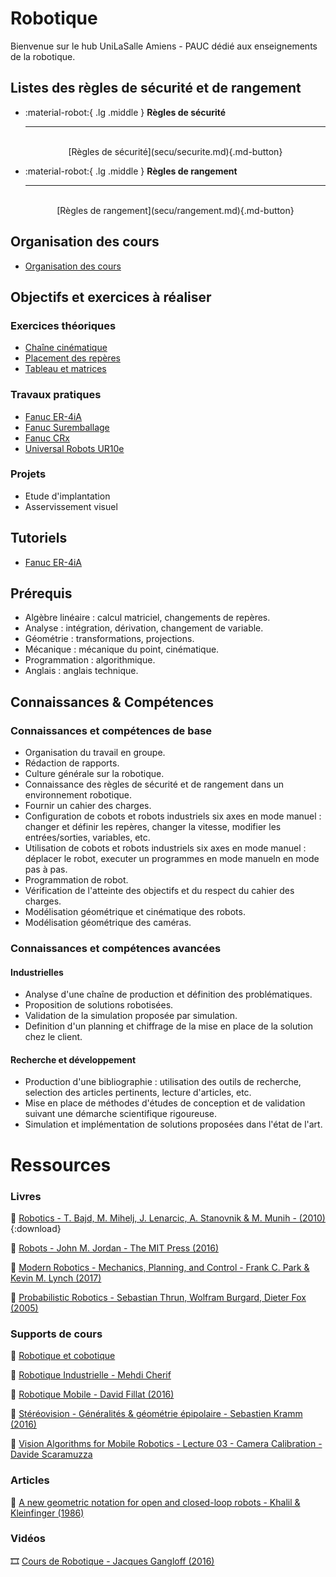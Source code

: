 # Robotique

Bienvenue sur le hub UniLaSalle Amiens - PAUC dédié aux enseignements de la robotique.

## Listes des règles de sécurité et de rangement

<div class="grid cards" markdown>

-   :material-robot:{ .lg .middle } __Règles de sécurité__

    ---

    <br>
    <center>[Règles de sécurité](secu/securite.md){.md-button}

-   :material-robot:{ .lg .middle } __Règles de rangement__

    ---

    <br>
    <center>[Règles de rangement](secu/rangement.md){.md-button}

</div>

## Organisation des cours

 - [Organisation des cours](../organisation/organisation.md)

## Objectifs et exercices à réaliser

### Exercices théoriques
 - [Chaîne cinématique](../exo/TD/cinematique.md)
 - [Placement des repères](../exo/TD/repere.md)
 - [Tableau et matrices](../exo/TD/tableau.md)
### Travaux pratiques
 - [Fanuc ER-4iA](../exo/TP/fanuc-er-4ia.md)
 - [Fanuc Suremballage](../exo/TP/fanuc-surremballage.md)
 - [Fanuc CRx](../exo/TP/fanuc-CRx.md)
 - [Universal Robots UR10e](../exo/TP/UR10e.md)

### Projets
 - Etude d'implantation
 - Asservissement visuel

## Tutoriels
 - [Fanuc ER-4iA](../tuto/tuto-er-4ia.md)

## Prérequis

- Algèbre linéaire : calcul matriciel, changements de repères.
- Analyse : intégration, dérivation, changement de variable.
- Géométrie : transformations, projections.
- Mécanique : mécanique du point, cinématique.
- Programmation : algorithmique.
- Anglais : anglais technique.

## Connaissances & Compétences

### Connaissances et compétences de base

- Organisation du travail en groupe.
- Rédaction de rapports.
- Culture générale sur la robotique.
- Connaissance des règles de sécurité et de rangement dans un environnement robotique.
- Fournir un cahier des charges.
- Configuration de cobots et robots industriels six axes en mode manuel : changer et définir les repères, changer la vitesse, modifier les entrées/sorties, variables, etc.
- Utilisation de cobots et robots industriels six axes en mode manuel : déplacer le robot, executer un programmes en mode manueln en mode pas à pas.
- Programmation de robot.
- Vérification de l'atteinte des objectifs et du respect du cahier des charges.
- Modélisation géométrique et cinématique des robots.
- Modélisation géométrique des caméras.

### Connaissances et compétences avancées

#### Industrielles
 - Analyse d'une chaîne de production et définition des problématiques.
 - Proposition de solutions robotisées.
 - Validation de la simulation proposée par simulation.
 - Definition d'un planning et chiffrage de la mise en place de la solution chez le client.

#### Recherche et développement
 - Production d'une bibliographie : utilisation des outils de recherche, selection des articles pertinents, lecture d'articles, etc.
 - Mise en place de méthodes d'études de conception et de validation suivant une démarche scientifique rigoureuse.
 - Simulation et implémentation de solutions proposées dans l'état de l'art.

# Ressources

### Livres
📖 [Robotics - T. Bajd, M. Mihelj, J. Lenarcic, A. Stanovnik & M. Munih - (2010)](/docs/bib/robotics_bajd.pdf){:download}

📖 [Robots - John M. Jordan - The MIT Press (2016)](/docs/bib/robots_jordan.pdf)

📖 [Modern Robotics - Mechanics, Planning, and Control - Frank C. Park & Kevin M. Lynch (2017)](/docs/bib/modern_robo.pdf)

📖 [Probabilistic Robotics - Sebastian Thrun, Wolfram Burgard, Dieter Fox (2005)](/docs/bib/proba_robo.pdf)

### Supports de cours
📓 [Robotique et cobotique](/docs/bib/robo_cobo.pdf)

📓 [Robotique Industrielle - Mehdi Cherif](/docs/bib/robo_cobo.pdf)

📓 [Robotique Mobile - David Fillat (2016)](/docs/bib/mobile_fillat.pdf)

📓 [Stéréovision - Généralités & géométrie épipolaire - Sebastien Kramm (2016)](/docs/bib/stereo_kramm.pdf)

📓 [Vision Algorithms for Mobile Robotics - Lecture 03 - Camera Calibration - Davide Scaramuzza](/docs/bib/vis_alg.pdf)

### Articles
📄 [A new geometric notation for open and closed-loop robots - Khalil & Kleinfinger (1986)](/docs/bib/khalil_klein.pdf)

### Vidéos
🎞️ [Cours de Robotique - Jacques Gangloff (2016)](https://www.youtube.com/playlist?list=PLMXdciyMZwAAUlCQ_9mVs_CqQ9YaRTptX)



<!-- **Sélectionnez un cours:**

<div class="grid cards" markdown>

-   :material-robot:{ .lg .middle } __Cours General de Robotique__

    ---

    Découvrez les technologies robotiques modernes et leurs applications dans l'industrie, avec un focus sur la programmation et l’automatisation des tâches complexes.<br>
    <center>[Lire le cours](./class/robotique-vision.md){.md-button}


- :material-factory:{ .lg .middle } __Projet Robotique sous 3D Experience__

    ---

    Plongez dans l’univers de la digitalisation des usines, de la simulation des processus à l'intégration des outils de production intelligente à travers le logiciel 3DExperience.<br>
    <center>[Lire le cours](./class/Projet_robotique_3DExp.md){.md-button}</center>


</div> -->